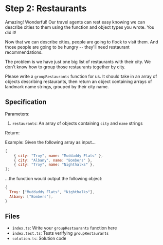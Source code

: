# Step 2: Restaurants

Amazing!
Wonderful!
Our travel agents can rest easy knowing we can describe cities to them using the function and object types you wrote.
You did it!

Now that we can describe cities, people are going to flock to visit them.
And those people are going to be hungry -- they'll need restaurant recommendations.

The problem is we have just one big list of restaurants with their city.
We don't know how to group those restaurants together by city.

Please write a `groupRestaurants` function for us.
It should take in an array of objects describing restaurants, then return an object containing arrays of landmark name strings, grouped by their city name.

## Specification

Parameters:

1. `restaurants`: An array of objects containing `city` and `name` strings

Return:

Example: Given the following array as input...

```js
[
	{ city: "Troy", name: "Muddaddy Flats" },
	{ city: "Albany", name: "Bombers" },
	{ city: "Troy", name: "Nighthalks" },
];
```

...the function would output the following object:

```js
{
  Troy: ["Muddaddy Flats", "Nighthalks"],
  Albany: ["Bombers"],
}
```

## Files

- `index.ts`: Write your `groupRestaurants` function here
- `index.test.ts`: Tests verifying `groupRestaurants`
- `solution.ts`: Solution code
